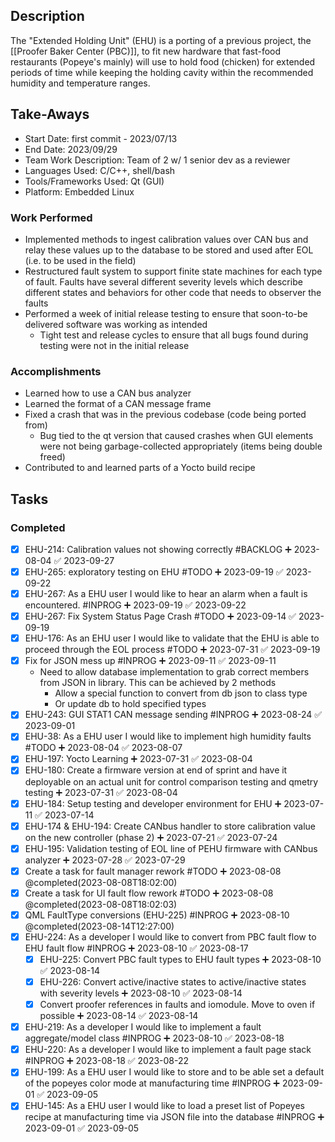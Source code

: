 
## Description
The "Extended Holding Unit" (EHU) is a porting of a previous project, the [[Proofer Baker Center (PBC)]], to fit new hardware that fast-food restaurants (Popeye's mainly) will use to hold food (chicken) for extended periods of time while keeping the holding cavity within the recommended humidity and temperature ranges.

## Take-Aways
* Start Date: first commit - 2023/07/13
* End Date: 2023/09/29
* Team Work Description: Team of 2 w/ 1 senior dev as a reviewer
* Languages Used: C/C++, shell/bash
* Tools/Frameworks Used: Qt (GUI)
* Platform: Embedded Linux

### Work Performed
* Implemented methods to ingest calibration values over CAN bus and relay these values up to the database to be stored and used after EOL (i.e. to be used in the field)
* Restructured fault system to support finite state machines for each type of fault. Faults have several different severity levels which describe different states and behaviors for other code that needs to observer the faults
* Performed a week of initial release testing to ensure that soon-to-be delivered software was working as intended
	* Tight test and release cycles to ensure that all bugs found during testing were not in the initial release

### Accomplishments
* Learned how to use a CAN bus analyzer
* Learned the format of a CAN message frame
* Fixed a crash that was in the previous codebase (code being ported from)
	* Bug tied to the qt version that caused crashes when GUI elements were not being garbage-collected appropriately (items being double freed)
* Contributed to and learned parts of a Yocto build recipe

## Tasks

### Completed
- [x] EHU-214: Calibration values not showing correctly #BACKLOG ➕ 2023-08-04 ✅ 2023-09-27
- [x] EHU-265: exploratory testing on EHU #TODO ➕ 2023-09-19 ✅ 2023-09-22
- [x] EHU-267: As a EHU user I would like to hear an alarm when a fault is encountered. #INPROG ➕ 2023-09-19 ✅ 2023-09-22
- [x] EHU-267: Fix System Status Page Crash  #TODO ➕ 2023-09-14 ✅ 2023-09-19
- [x] EHU-176: As an EHU user I would like to validate that the EHU is able to proceed through the EOL process #TODO ➕ 2023-07-31 ✅ 2023-09-19
- [x] Fix for JSON mess up #INPROG ➕ 2023-09-11 ✅ 2023-09-11
	- Need to allow database implementation to grab correct members from JSON in library. This can be achieved by 2 methods
		- Allow a special function to convert from db json to class type
		- Or update db to hold specified types
- [x] EHU-243: GUI STAT1 CAN message sending #INPROG ➕ 2023-08-24 ✅ 2023-09-01
- [x] EHU-38: As a EHU user I would like to implement high humidity faults #TODO ➕ 2023-08-04 ✅ 2023-08-07
- [x] EHU-197: Yocto Learning ➕ 2023-07-31 ✅ 2023-08-04
- [x] EHU-180: Create a firmware version at end of sprint and have it deployable on an actual unit for control comparison testing and qmetry testing ➕ 2023-07-31 ✅ 2023-08-04
- [x] EHU-184: Setup testing and developer environment for EHU ➕ 2023-07-11 ✅ 2023-07-14
- [x] EHU-174 & EHU-194: Create CANbus handler to store calibration value on the new controller (phase 2) ➕ 2023-07-21 ✅ 2023-07-24
- [x] EHU-195: Validation testing of EOL line of PEHU firmware with CANbus analyzer ➕ 2023-07-28 ✅ 2023-07-29
- [x] Create a task for fault manager rework #TODO ➕ 2023-08-08 @completed(2023-08-08T18:02:00)
- [x] Create a task for UI fault flow rework #TODO ➕ 2023-08-08 @completed(2023-08-08T18:02:03)
- [x] QML FaultType conversions (EHU-225) #INPROG ➕ 2023-08-10  @completed(2023-08-14T12:27:00)
- [x] EHU-224: As a developer I would like to convert from PBC fault flow to EHU fault flow #INPROG ➕ 2023-08-10 ✅ 2023-08-17
	- [x] EHU-225: Convert PBC fault types to EHU fault types ➕ 2023-08-10 ✅ 2023-08-14
	- [x] EHU-226: Convert active/inactive states to active/inactive states with severity levels ➕ 2023-08-10 ✅ 2023-08-14
	- [x] Convert proofer references in faults and iomodule. Move to oven if possible ➕ 2023-08-14 ✅ 2023-08-14
- [x] EHU-219: As a developer I would like to implement a fault aggregate/model class #INPROG ➕ 2023-08-10 ✅ 2023-08-18
- [x] EHU-220: As a developer I would like to implement a fault page stack #INPROG ➕ 2023-08-18 ✅ 2023-08-22
- [x] EHU-199: As a EHU user I would like to store and to be able set a default of the popeyes color mode at manufacturing time #INPROG ➕ 2023-09-01 ✅ 2023-09-05
- [x] EHU-145: As a EHU user I would like to load a preset list of Popeyes recipe at manufacturing time via JSON file  into the database #INPROG ➕ 2023-09-01 ✅ 2023-09-05
